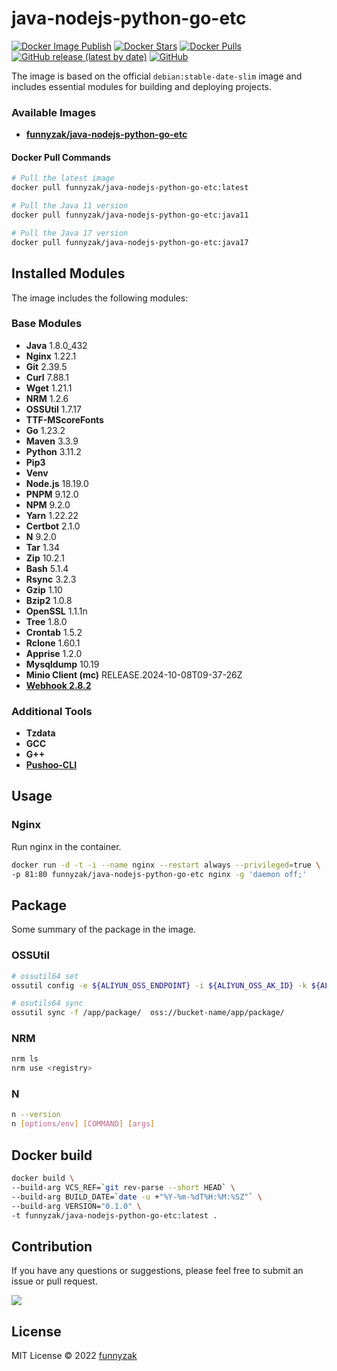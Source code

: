 # java-nodejs-python-go-etc

[![Docker Image Publish](https://github.com/funnyzak/java-nodejs-python-go-etc-docker/actions/workflows/image-publish.yml/badge.svg)](https://github.com/funnyzak/java-nodejs-python-go-etc-docker/actions/workflows/image-publish.yml)
[![Docker Stars][docker-star-image]][repository-url]
[![Docker Pulls][docker-pull-image]][repository-url]
[![GitHub release (latest by date)][latest-release]][repository-url]
[![GitHub][license-image]][repository-url]

The image is based on the official `debian:stable-date-slim` image and includes essential modules for building and deploying projects.

### Available Images

- **[funnyzak/java-nodejs-python-go-etc](https://hub.docker.com/r/funnyzak/java-nodejs-python-go-etc)**

#### Docker Pull Commands

```bash
# Pull the latest image
docker pull funnyzak/java-nodejs-python-go-etc:latest

# Pull the Java 11 version
docker pull funnyzak/java-nodejs-python-go-etc:java11

# Pull the Java 17 version
docker pull funnyzak/java-nodejs-python-go-etc:java17
```

## Installed Modules

The image includes the following modules:

### Base Modules

- **Java** 1.8.0_432
- **Nginx** 1.22.1
- **Git** 2.39.5
- **Curl** 7.88.1
- **Wget** 1.21.1
- **NRM** 1.2.6
- **OSSUtil** 1.7.17
- **TTF-MScoreFonts**
- **Go** 1.23.2
- **Maven** 3.3.9
- **Python** 3.11.2
- **Pip3**
- **Venv**
- **Node.js** 18.19.0
- **PNPM** 9.12.0
- **NPM** 9.2.0
- **Yarn** 1.22.22
- **Certbot** 2.1.0
- **N** 9.2.0
- **Tar** 1.34
- **Zip** 10.2.1
- **Bash** 5.1.4
- **Rsync** 3.2.3
- **Gzip** 1.10
- **Bzip2** 1.0.8
- **OpenSSL** 1.1.1n
- **Tree** 1.8.0
- **Crontab** 1.5.2
- **Rclone** 1.60.1
- **Apprise** 1.2.0
- **Mysqldump** 10.19
- **Minio Client (mc)** RELEASE.2024-10-08T09-37-26Z
- **[Webhook 2.8.2](https://github.com/adnanh/webhook)**

### Additional Tools

- **Tzdata**
- **GCC**
- **G++**
- **[Pushoo-CLI](https://github.com/funnyzak/pushoo-cli)**

## Usage

### Nginx

Run nginx in the container.

```bash
docker run -d -t -i --name nginx --restart always --privileged=true \
-p 81:80 funnyzak/java-nodejs-python-go-etc nginx -g 'daemon off;'
```

## Package

Some summary of the package in the image.

### OSSUtil

```bash
# ossutil64 set
ossutil config -e ${ALIYUN_OSS_ENDPOINT} -i ${ALIYUN_OSS_AK_ID} -k ${ALIYUN_OSS_AK_SID} -L CH

# osutils64 sync
ossutil sync -f /app/package/  oss://bucket-name/app/package/
```

### NRM

```bash
nrm ls
nrm use <registry>
```

### N

```bash
n --version
n [options/env] [COMMAND] [args]
```

## Docker build

```bash
docker build \
--build-arg VCS_REF=`git rev-parse --short HEAD` \
--build-arg BUILD_DATE=`date -u +"%Y-%m-%dT%H:%M:%SZ"` \
--build-arg VERSION="0.1.0" \
-t funnyzak/java-nodejs-python-go-etc:latest .
```

## Contribution

If you have any questions or suggestions, please feel free to submit an issue or pull request.

<a href="https://github.com/funnyzak/java-nodejs-python-go-etc-docker/graphs/contributors">
  <img src="https://contrib.rocks/image?repo=funnyzak/java-nodejs-python-go-etc-docker" />
</a>

## License

MIT License © 2022 [funnyzak](https://github.com/funnyzak)

[build-status-image]: https://github.com/funnyzak/java-nodejs-python-go-etc-docker/actions/workflows/build.yml/badge.svg
[build-status]: https://github.com/funnyzak/java-nodejs-python-go-etc-docker/actions
[repository-url]: https://github.com/funnyzak/java-nodejs-python-go-etc-docker
[license-image]: https://img.shields.io/github/license/funnyzak/java-nodejs-python-go-etc-docker?style=flat-square&logo=github&logoColor=white&label=license
[latest-release]: https://img.shields.io/github/v/release/funnyzak/java-nodejs-python-go-etc-docker
[docker-star-image]: https://img.shields.io/docker/stars/funnyzak/java-nodejs-python-go-etc.svg?style=flat-square
[docker-pull-image]: https://img.shields.io/docker/pulls/funnyzak/java-nodejs-python-go-etc.svg?style=flat-square
[docker-image-size]: https://img.shields.io/docker/image-size/funnyzak/java-nodejs-python-go-etc
[docker-hub-url]: https://hub.docker.com/r/funnyzak/java-nodejs-python-go-etc
[java11-docker-image-size]: https://img.shields.io/docker/image-size/funnyzak/java11-nodejs-python-go-etc
[java11-docker-hub-url]: https://hub.docker.com/r/funnyzak/java11-nodejs-python-go-etc
